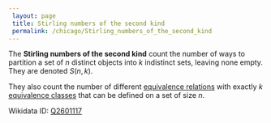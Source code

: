 ```yaml
---
 layout: page
 title: Stirling numbers of the second kind
 permalink: /chicago/Stirling_numbers_of_the_second_kind
---
```

The **Stirling numbers of the second kind** count the number of ways to partition a set of $n$ distinct objects into $k$ indistinct sets, leaving none empty. They are denoted $S(n,k)$.

They also count the number of different [equivalence relations](https://defsmath.github.io/DefsMath/equivalence_relation) with exactly $k$ [equivalence classes](https://defsmath.github.io/DefsMath/equivalence_class) that can be defined on a set of size $n$. 

Wikidata ID: [Q2601117](https://www.wikidata.org/wiki/Q2601117)